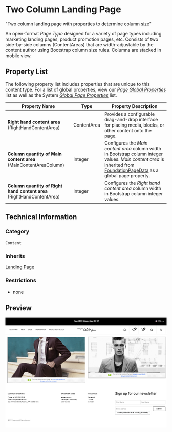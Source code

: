 # Two Column Landing Page
"Two column landing page with properties to determine column size"

An open-format *Page Type* designed for a variety of page types including marketing landing pages, product promotion pages, etc. Consists of two side-by-side columns (ContentAreas) that are width-adjustable by the content author using Bootstrap column size rules. Columns are stacked in mobile view.

## Property List
The following property list includes properties that are unique to this content type. For a list of global properties, view our [*Page Global Properties*](#) list as well as the System [*Global Page Properties*](#) list.

Property Name | Type | Property Description
--------------|------|---------------
**Right hand content area** (RightHandContentArea) | ContentArea | Provides a configurable drag-and-drop interface for placing media, blocks, or other content onto the page.
**Column quantity of Main content area** (MainContentAreaColumn) | Integer | Configures the *Main content area* column width in Bootstrap column integer values. *Main content area* is inherited from [FoundationPageData](#) as a global page property.
**Column quantity of Right hand content area** (RightHandContentArea) | Integer | Configures the *Right hand content area* column width in Bootstrap column integer values.

## Technical Information

### Category
`Content`

### Inherits
[Landing Page](#)

### Restrictions
* none

## Preview
![Preview of Two-Column Landing Page Content in Author / On-page-editing view](../Screenshots/Two%20Column%20Landing%20Page%20-%20View.png?raw=true)